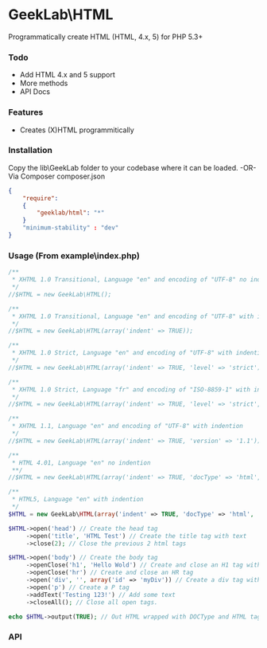 GeekLab\HTML
=============

Programmatically create HTML (HTML, 4.x, 5) for PHP 5.3+

### Todo
*    Add HTML 4.x and 5 support
*    More methods
*    API Docs

### Features
*    Creates (X)HTML programmitically

### Installation
Copy the lib\GeekLab folder to your codebase where it can be loaded.
-OR-
Via Composer
composer.json
```json
{
    "require":
    {
        "geeklab/html": "*"
    }
    "minimum-stability" : "dev"
}
```

### Usage (From example\index.php)
```php
/**
 * XHTML 1.0 Transitional, Language "en" and encoding of "UTF-8" no indention
 */
//$HTML = new GeekLab\HTML();

/**
 * XHTML 1.0 Transitional, Language "en" and encoding of "UTF-8" with indention
 */
//$HTML = new GeekLab\HTML(array('indent' => TRUE));

/**
 * XHTML 1.0 Strict, Language "en" and encoding of "UTF-8" with indention
 */
//$HTML = new GeekLab\HTML(array('indent' => TRUE, 'level' => 'strict')) ;

/**
 * XHTML 1.0 Strict, Language "fr" and encoding of "ISO-8859-1" with indention
 */
//$HTML = new GeekLab\HTML(array('indent' => TRUE, 'level' => 'strict', 'lang' => 'fr', 'encoding' => 'ISO-8859-1')) ;

/**
 * XHTML 1.1, Language "en" and encoding of "UTF-8" with indention
 */
//$HTML = new GeekLab\HTML(array('indent' => TRUE, 'version' => '1.1')) ;

/**
 * HTML 4.01, Language "en" no indention
 **/
//$HTML = new GeekLab\HTML(array('indent' => TRUE, 'docType' => 'html', 'version' => '4.01'));

/**
 * HTML5, Language "en" with indention
 */
$HTML = new GeekLab\HTML(array('indent' => TRUE, 'docType' => 'html', 'version' => '5'));

$HTML->open('head') // Create the head tag
     ->open('title', 'HTML Test') // Create the title tag with text
     ->close(2); // Close the previous 2 html tags

$HTML->open('body') // Create the body tag
     ->openClose('h1', 'Hello Wold') // Create and close an H1 tag with text
     ->openClose('hr') // Create and close an HR tag
     ->open('div', '', array('id' => 'myDiv')) // Create a div tag with an ID of 'myDiv'
     ->open('p') // Create a P tag
     ->addText('Testing 123!') // Add some text
     ->closeAll(); // Close all open tags.

echo $HTML->output(TRUE); // Out HTML wrapped with DOCType and HTML tags.
```

### API
